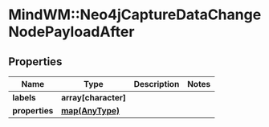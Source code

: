 # MindWM::Neo4jCaptureDataChangeNodePayloadAfter


## Properties
Name | Type | Description | Notes
------------ | ------------- | ------------- | -------------
**labels** | **array[character]** |  | 
**properties** | [**map(AnyType)**](AnyType.md) |  | 



